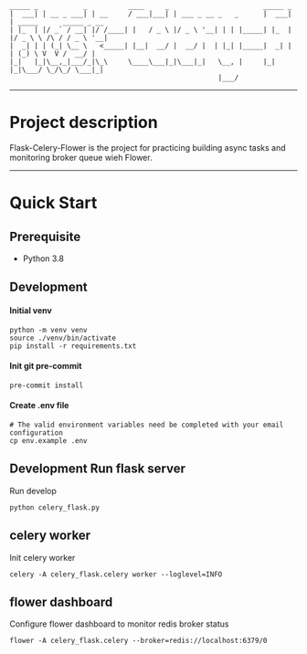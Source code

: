```
_____ _           _          ____     _                       _____ _                        
|  ___| | __ _ ___| | __     / ___|___| | ___ _ __ _   _      |  ___| | _____      _____ _ __ 
| |_  | |/ _` / __| |/ /____| |   / _ \ |/ _ \ '__| | | |_____| |_  | |/ _ \ \ /\ / / _ \ '__|
|  _| | | (_| \__ \   <_____| |__|  __/ |  __/ |  | |_| |_____|  _| | | (_) \ V  V /  __/ |   
|_|   |_|\__,_|___/_|\_\     \____\___|_|\___|_|   \__, |     |_|   |_|\___/ \_/\_/ \___|_|   
                                                   |___/                                      						   
```
---
# Project description
Flask-Celery-Flower is the project for practicing building async tasks and monitoring broker queue wieh Flower.

---
# Quick Start

## Prerequisite
- Python 3.8

## Development

#### Initial venv

```shell
python -m venv venv
source ./venv/bin/activate
pip install -r requirements.txt
```

#### Init git pre-commit

```
pre-commit install
```

#### Create .env file

```shell
# The valid environment variables need be completed with your email configuration
cp env.example .env
```

## Development Run flask server

Run develop

```
python celery_flask.py
```

## celery worker

Init celery worker
```
celery -A celery_flask.celery worker --loglevel=INFO
```

## flower dashboard

Configure flower dashboard to monitor redis broker status
```
flower -A celery_flask.celery --broker=redis://localhost:6379/0
```
